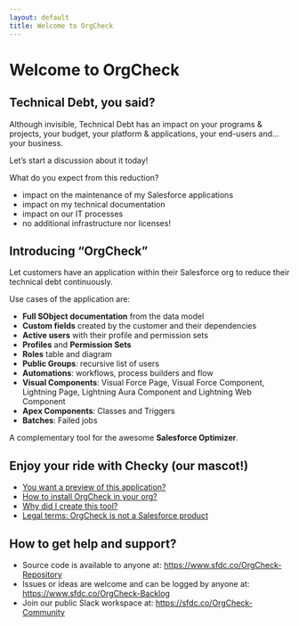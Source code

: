 ```yaml
---
layout: default
title: Welcome to OrgCheck
---
```



# Welcome to OrgCheck



## Technical Debt, you said?

Although invisible, Technical Debt has an impact on your programs & projects, your budget, your platform & applications, your end-users and... your business.

Let’s start a discussion about it today!

What do you expect from this reduction? 
- impact on the maintenance of my Salesforce applications
- impact on my technical documentation
- impact on our IT processes
- no additional infrastructure nor licenses!



## Introducing “OrgCheck”

Let customers have an application within their Salesforce org to reduce their technical debt continuously.

Use cases of the application are:
- **Full SObject documentation** from the data model
- **Custom fields** created by the customer and their dependencies
- **Active users** with their profile and permission sets
- **Profiles** and **Permission Sets**
- **Roles** table and diagram
- **Public Groups**: recursive list of users
- **Automations**: workflows, process builders and flow
- **Visual Components**: Visual Force Page, Visual Force Component, Lightning Page, Lightning Aura Component and Lightning Web Component
- **Apex Components**: Classes and Triggers
- **Batches**: Failed jobs

A complementary tool for the awesome **Salesforce Optimizer**.



## Enjoy your ride with Checky (our mascot!)
- [You want a preview of this application?](preview)
- [How to install OrgCheck in your org?](installation)
- [Why did I create this tool?](vision)
- [Legal terms: OrgCheck is not a Salesforce product](legal)



## How to get help and support?

- Source code is available to anyone at: https://www.sfdc.co/OrgCheck-Repository
- Issues or ideas are welcome and can be logged by anyone at: https://www.sfdc.co/OrgCheck-Backlog
- Join our public Slack workspace at: https://sfdc.co/OrgCheck-Community



